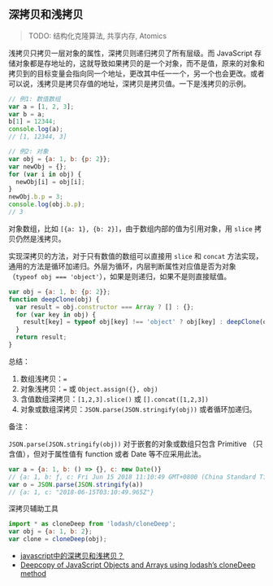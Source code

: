 ## 深拷贝和浅拷贝

> TODO: 结构化克隆算法, 共享内存, Atomics

浅拷贝只拷贝一层对象的属性，深拷贝则递归拷贝了所有层级。而 JavaScript 存储对象都是存地址的，这就导致如果拷贝的是一个对象，而不是值，原来的对象和拷贝到的目标变量会指向同一个地址，更改其中任一一个，另一个也会更改。或者可以说，浅拷贝是拷贝存值的地址，深拷贝是拷贝值。一下是浅拷贝的示例。

```javascript
// 例1: 数值数组
var a = [1, 2, 3];
var b = a;
b[1] = 12344;
console.log(a);
// [1, 12344, 3]

// 例2: 对象
var obj = {a: 1, b: {p: 2}};
var newObj = {};
for (var i in obj) {
  newObj[i] = obj[i];
}
newObj.b.p = 3;
console.log(obj.b.p);
// 3
```

对象数组，比如 `[{a: 1}, {b: 2}]`，由于数组内部的值为引用对象，用 `slice` 拷贝仍然是浅拷贝。

实现深拷贝的方法，对于只有数值的数组可以直接用 `slice` 和 `concat` 方法实现，通用的方法是循环加递归。外层为循环，内层判断属性对应值是否为对象（`typeof obj === 'object'`），如果是则递归，如果不是则直接赋值。

```javascript
var obj = {a: 1, b: {p: 2}};
function deepClone(obj) {
  var result = obj.constructor === Array ? [] : {};
  for (var key in obj) {
    result[key] = typeof obj[key] !== 'object' ? obj[key] : deepClone(obj[key]);
  }
  return result;
}
```

总结：

1. 数组浅拷贝：`=`
2. 对象浅拷贝：`=` 或 `Object.assign({}, obj)`
3. 含值数组深拷贝：`[1,2,3].slice()` 或 `[].concat([1,2,3])`
4. 对象或数组深拷贝：`JSON.parse(JSON.stringify(obj))` 或者循环加递归。

备注：

`JSON.parse(JSON.stringify(obj))` 对于嵌套的对象或数组只包含 Primitive （只含值），但对于属性值有 function 或者 Date 等不应采用此法。

```javascript
var a = {a: 1, b: () => {}, c: new Date()}
// {a: 1, b: ƒ, c: Fri Jun 15 2018 11:10:49 GMT+0800 (China Standard Time)}
var o = JSON.parse(JSON.stringify(a))
// {a: 1, c: "2018-06-15T03:10:49.965Z"}
```

深拷贝辅助工具

```javascript
import * as cloneDeep from 'lodash/cloneDeep';
var obj = {a: 1, b: 2};
var clone = cloneDeep(obj);
```

- [javascript中的深拷贝和浅拷贝？](https://www.zhihu.com/question/23031215)
- [Deepcopy of JavaScript Objects and Arrays using lodash’s cloneDeep method](http://blog.bogdancarpean.com/deepcopy-of-javascript-objects-and-arrays-using-lodashs-clonedeep-method/)
